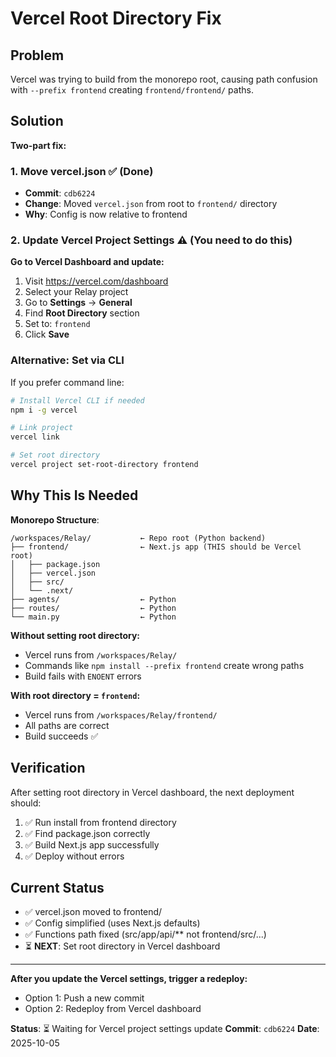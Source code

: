 # Vercel Root Directory Fix

## Problem

Vercel was trying to build from the monorepo root, causing path confusion with `--prefix frontend` creating `frontend/frontend/` paths.

## Solution

**Two-part fix:**

### 1. Move vercel.json ✅ (Done)
- **Commit**: `cdb6224`
- **Change**: Moved `vercel.json` from root to `frontend/` directory
- **Why**: Config is now relative to frontend

### 2. Update Vercel Project Settings ⚠️ (You need to do this)

**Go to Vercel Dashboard and update:**

1. Visit https://vercel.com/dashboard
2. Select your Relay project
3. Go to **Settings** → **General**
4. Find **Root Directory** section
5. Set to: `frontend`
6. Click **Save**

### Alternative: Set via CLI

If you prefer command line:

```bash
# Install Vercel CLI if needed
npm i -g vercel

# Link project
vercel link

# Set root directory
vercel project set-root-directory frontend
```

## Why This Is Needed

**Monorepo Structure**:
```
/workspaces/Relay/           ← Repo root (Python backend)
├── frontend/                ← Next.js app (THIS should be Vercel root)
│   ├── package.json
│   ├── vercel.json
│   ├── src/
│   └── .next/
├── agents/                  ← Python
├── routes/                  ← Python
└── main.py                  ← Python
```

**Without setting root directory:**
- Vercel runs from `/workspaces/Relay/`
- Commands like `npm install --prefix frontend` create wrong paths
- Build fails with `ENOENT` errors

**With root directory = `frontend`:**
- Vercel runs from `/workspaces/Relay/frontend/`
- All paths are correct
- Build succeeds ✅

## Verification

After setting root directory in Vercel dashboard, the next deployment should:

1. ✅ Run install from frontend directory
2. ✅ Find package.json correctly
3. ✅ Build Next.js app successfully
4. ✅ Deploy without errors

## Current Status

- ✅ vercel.json moved to frontend/
- ✅ Config simplified (uses Next.js defaults)
- ✅ Functions path fixed (src/app/api/** not frontend/src/...)
- ⏳ **NEXT**: Set root directory in Vercel dashboard

---

**After you update the Vercel settings, trigger a redeploy:**
- Option 1: Push a new commit
- Option 2: Redeploy from Vercel dashboard

**Status**: ⏳ Waiting for Vercel project settings update
**Commit**: `cdb6224`
**Date**: 2025-10-05

